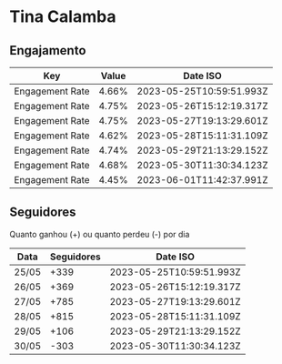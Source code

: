 # Tina Calamba

## Engajamento

| Key             | Value | Date ISO                 |
| --------------- | ----- | ------------------------ |
| Engagement Rate | 4.66% | 2023-05-25T10:59:51.993Z |
| Engagement Rate | 4.75% | 2023-05-26T15:12:19.317Z |
| Engagement Rate | 4.75% | 2023-05-27T19:13:29.601Z |
| Engagement Rate | 4.62% | 2023-05-28T15:11:31.109Z |
| Engagement Rate | 4.74% | 2023-05-29T21:13:29.152Z |
| Engagement Rate | 4.68% | 2023-05-30T11:30:34.123Z |
| Engagement Rate | 4.45% | 2023-06-01T11:42:37.991Z |

## Seguidores

Quanto ganhou (+) ou quanto perdeu (-) por dia

| Data  | Seguidores | Date ISO                 |
| ----- | ---------- | ------------------------ |
| 25/05 | +339       | 2023-05-25T10:59:51.993Z |
| 26/05 | +369       | 2023-05-26T15:12:19.317Z |
| 27/05 | +785       | 2023-05-27T19:13:29.601Z |
| 28/05 | +815       | 2023-05-28T15:11:31.109Z |
| 29/05 | +106       | 2023-05-29T21:13:29.152Z |
| 30/05 | -303       | 2023-05-30T11:30:34.123Z |